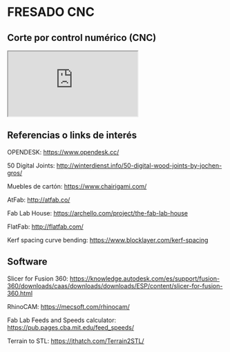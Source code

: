 # FRESADO CNC

## Corte por control numérico (CNC)
<iframe src="https://docs.google.com/presentation/d/e/2PACX-1vQg3sq_1S1bA2d9b2SAMNSZTWU4fBIAPUMtV--37nNObfwEdkEmkYOToyYkqaK6hdZGU6Wm4GBljQc5/pub?start=false&loop=false&delayms=3000"></iframe>


## Referencias o links de interés

OPENDESK: https://www.opendesk.cc/

50 Digital Joints: http://winterdienst.info/50-digital-wood-joints-by-jochen-gros/

Muebles de cartón: https://www.chairigami.com/

AtFab: http://atfab.co/

Fab Lab House: https://archello.com/project/the-fab-lab-house

FlatFab: http://flatfab.com/

Kerf spacing curve bending: https://www.blocklayer.com/kerf-spacing



## Software

Slicer for Fusion 360: https://knowledge.autodesk.com/es/support/fusion-360/downloads/caas/downloads/downloads/ESP/content/slicer-for-fusion-360.html

RhinoCAM: https://mecsoft.com/rhinocam/

Fab Lab Feeds and Speeds calculator: https://pub.pages.cba.mit.edu/feed_speeds/

Terrain to STL: https://jthatch.com/Terrain2STL/


